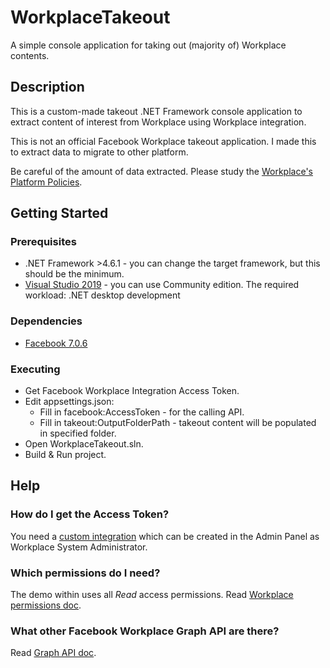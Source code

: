 # WorkplaceTakeout
A simple console application for taking out (majority of) Workplace contents.

## Description

This is a custom-made takeout .NET Framework console application to extract content of interest from Workplace using Workplace integration.

This is not an official Facebook Workplace takeout application. I made this to extract data to migrate to other platform.

Be careful of the amount of data extracted. Please study the [Workplace's Platform Policies](https://developers.facebook.com/docs/workplace/introduction).

## Getting Started

### Prerequisites

* .NET Framework >4.6.1 - you can change the target framework, but this should be the minimum.
* [Visual Studio 2019](https://visualstudio.microsoft.com/vs/) - you can use Community edition. The required workload: .NET desktop development

### Dependencies

* [Facebook 7.0.6](https://www.nuget.org/packages/Facebook/)

### Executing 

* Get Facebook Workplace Integration Access Token.
* Edit appsettings.json:
  * Fill in facebook:AccessToken - for the calling API.
  * Fill in takeout:OutputFolderPath - takeout content will be populated in specified folder.
* Open WorkplaceTakeout.sln.
* Build & Run project.

## Help

### How do I get the Access Token?
You need a [custom integration](https://developers.facebook.com/docs/workplace/custom-integrations-new) which can be created in the Admin Panel as Workplace System Administrator.

### Which permissions do I need?
The demo within uses all *Read* access permissions. Read [Workplace permissions doc](https://developers.facebook.com/docs/workplace/reference/permissions).

### What other Facebook Workplace Graph API are there?
Read [Graph API doc](https://developers.facebook.com/docs/workplace/reference/graph-api).
